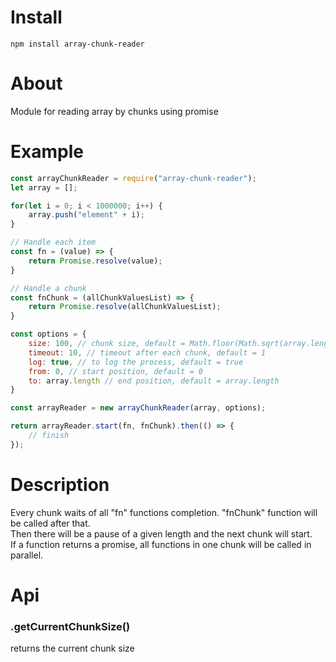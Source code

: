 # Install
`npm install array-chunk-reader`

# About
Module for reading array by chunks using promise

# Example

```js
const arrayChunkReader = require("array-chunk-reader");
let array = [];

for(let i = 0; i < 1000000; i++) {
    array.push("element" + i);
}

// Handle each item
const fn = (value) => {
    return Promise.resolve(value);
}

// Handle a chunk
const fnChunk = (allChunkValuesList) => {
    return Promise.resolve(allChunkValuesList);
}

const options = {
    size: 100, // chunk size, default = Math.floor(Math.sqrt(array.length))
    timeout: 10, // timeout after each chunk, default = 1
    log: true, // to log the process, default = true
    from: 0, // start position, default = 0
    to: array.length // end position, default = array.length
}

const arrayReader = new arrayChunkReader(array, options);

return arrayReader.start(fn, fnChunk).then(() => {
    // finish
});
```

# Description  
Every chunk waits of all "fn" functions completion. "fnChunk" function will be called after that.  
Then there will be a pause of a given length and the next chunk will start.  
If a function returns a promise, all functions in one chunk will be called in parallel.  

# Api
### .getCurrentChunkSize()
returns the current chunk size

